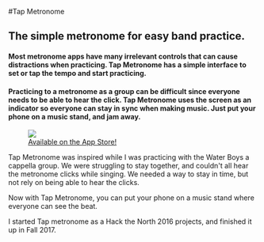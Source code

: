#Tap Metronome

## The simple metronome for easy band practice.

#### Most metronome apps have many irrelevant controls that can cause distractions when practicing. Tap Metronome has a simple interface to set or tap the tempo and start practicing.

#### Practicing to a metronome as a group can be difficult since everyone needs to be able to hear the click. Tap Metronome uses the screen as an indicator so everyone can stay in sync when making music. Just put your phone on a music stand, and jam away.

<figure class='folio_image' id='img1'>
	<a target='_blank'>
		<img src='../includes/portfolio_images/tap/tap-metronome.png'>
	</a>
<figcaption><a href="https://github.com/Adam93MT/TAP-Metronome">Available on the App Store!</a></figcaption>
</figure>

Tap Metronome was inspired while I was practicing with the Water Boys a cappella group. We were struggling to stay together, and couldn't all hear the metronome clicks while singing. We needed a way to stay in time, but not rely on being able to hear the clicks.

Now with Tap Metronome, you can put your phone on a music stand where everyone can see the beat.

I started Tap metronome as a Hack the North 2016 projects, and finished it up in Fall 2017. 
